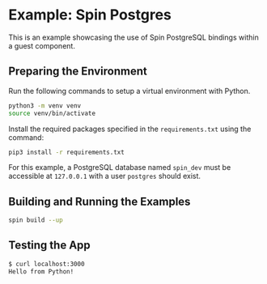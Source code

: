 # Example: Spin Postgres

This is an example showcasing the use of Spin PostgreSQL bindings within a guest component. 

## Preparing the Environment

Run the following commands to setup a virtual environment with Python.

```bash
python3 -m venv venv
source venv/bin/activate
```

Install the required packages specified in the `requirements.txt` using the command:

```bash
pip3 install -r requirements.txt
```

For this example, a PostgreSQL database named `spin_dev` must be accessible at `127.0.0.1` with a user `postgres` should exist. 

## Building and Running the Examples

```bash
spin build --up
```

## Testing the App

```bash
$ curl localhost:3000                      
Hello from Python!
```